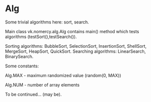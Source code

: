 # Alg
Some trivial algorithms here: sort, search.

Main class vk.nomercy.alg.Alg contains main() method which tests algorithms (testSort(),testSearch()).

Sorting algorithms: BubbleSort, SelectionSort, InsertionSort, ShellSort, MergeSort, HeapSort, QuickSort.
Searching algorithms: LinearSearch, BinarySearch.


Some constants:

Alg.MAX - maximum randomized value (random(0, MAX))

Alg.NUM - number of array elements


To be continued... (may be).
